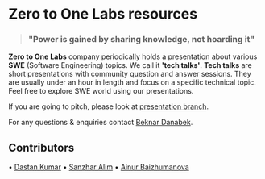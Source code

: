 # Zero to One Labs resources

> ### "Power is gained by sharing knowledge, not hoarding it"

**Zero to One Labs** company periodically holds a presentation about various **SWE** (Software Engineering) topics. We call it **'tech talks'**. **Tech talks** are short presentations with community question and answer sessions. They are usually under an hour in length and focus on a specific technical topic. Feel free to explore SWE world using our presentations.

If you are going to pitch, please look at [presentation branch](https://github.com/zerotoonelabs/resources/tree/preparation).

For any questions & enquiries contact [Beknar Danabek](https://t.me/beknar).

## Contributors

• [Dastan Kumar](https://github.com/kdastan)
• [Sanzhar Alim](https://github.com/alimsanzhar)
• [Ainur Baizhumanova](https://github.com/ainurb)
